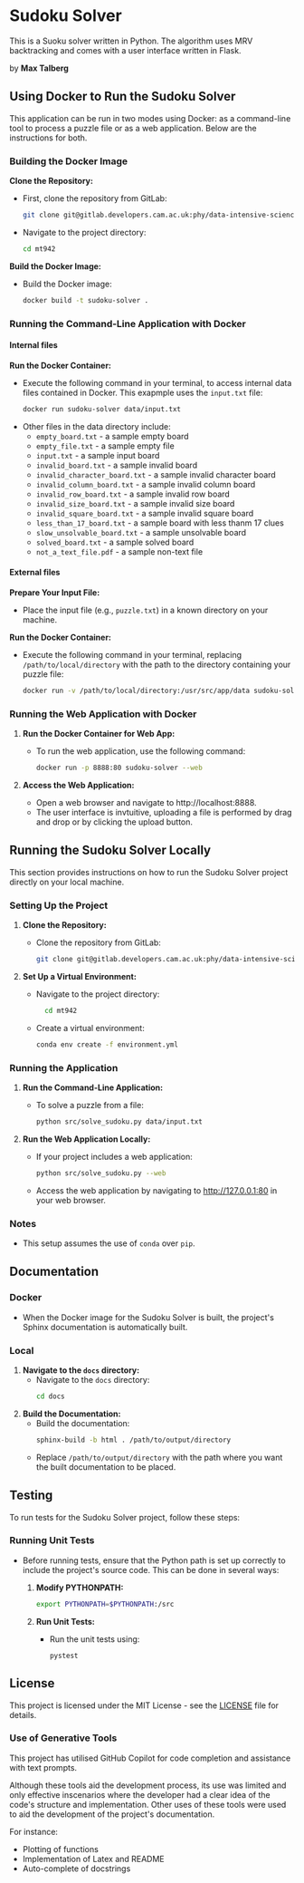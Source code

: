 # Sudoku Solver

This is a Suoku solver written in Python. The algorithm uses MRV backtracking and comes with a user interface written in Flask.

by **Max Talberg**

## Using Docker to Run the Sudoku Solver

This application can be run in two modes using Docker: as a command-line tool to process a puzzle file or as a web application. Below are the instructions for both.

### Building the Docker Image

**Clone the Repository:**
   - First, clone the repository from GitLab:
     ```bash
     git clone git@gitlab.developers.cam.ac.uk:phy/data-intensive-science-mphil/c1_assessment/mt942.git
     ```
   - Navigate to the project directory:
     ```bash
     cd mt942
     ```

**Build the Docker Image:**
   - Build the Docker image:
     ```bash
     docker build -t sudoku-solver .
     ```
### Running the Command-Line Application with Docker

#### Internal files
**Run the Docker Container:**
   - Execute the following command in your terminal, to access internal data files contained in Docker. This exapmple uses the `input.txt` file:
     ```bash
     docker run sudoku-solver data/input.txt
     ```
   - Other files in the data directory include:
        - `empty_board.txt` - a sample empty board
        - `empty_file.txt` - a sample empty file
        - `input.txt` - a sample input board
        - `invalid_board.txt` - a sample invalid board
        - `invalid_character_board.txt` - a sample invalid character board
        - `invalid_column_board.txt` - a sample invalid column board
        - `invalid_row_board.txt` - a sample invalid row board
        - `invalid_size_board.txt` - a sample invalid size board
        - `invalid_square_board.txt` - a sample invalid square board
        - `less_than_17_board.txt` - a sample board with less thanm 17 clues
        - `slow_unsolvable_board.txt` - a sample unsolvable board
        - `solved_board.txt` - a sample solved board
        - `not_a_text_file.pdf` - a sample non-text file

#### External files
**Prepare Your Input File:**
   - Place the input file (e.g., `puzzle.txt`) in a known directory on your machine.

**Run the Docker Container:**
   - Execute the following command in your terminal, replacing `/path/to/local/directory` with the path to the directory containing your puzzle file:
     ```bash
     docker run -v /path/to/local/directory:/usr/src/app/data sudoku-solver data/puzzle.txt
     ```

### Running the Web Application with Docker

1. **Run the Docker Container for Web App:**
   - To run the web application, use the following command:
     ```bash
     docker run -p 8888:80 sudoku-solver --web
     ```

2. **Access the Web Application:**
   - Open a web browser and navigate to http://localhost:8888.
   - The user interface is invtuitive, uploading a file is performed by drag and drop or by clicking the upload button.

## Running the Sudoku Solver Locally

This section provides instructions on how to run the Sudoku Solver project directly on your local machine.

### Setting Up the Project

1. **Clone the Repository:**
   - Clone the repository from GitLab:
     ```bash
     git clone git@gitlab.developers.cam.ac.uk:phy/data-intensive-science-mphil/c1_assessment/mt942.git
     ```

2. **Set Up a Virtual Environment:**
   - Navigate to the project directory:
     ```bash
       cd mt942
       ```
   - Create a virtual environment:
     ```bash
     conda env create -f environment.yml
     ```

### Running the Application

1. **Run the Command-Line Application:**
   - To solve a puzzle from a file:
     ```bash
     python src/solve_sudoku.py data/input.txt
     ```

2. **Run the Web Application Locally:**
   - If your project includes a web application:
     ```bash
     python src/solve_sudoku.py --web
     ```
   - Access the web application by navigating to http://127.0.0.1:80 in your web browser.
### Notes

- This setup assumes the use of `conda` over `pip`.

## Documentation
### Docker
- When the Docker image for the Sudoku Solver is built, the project's Sphinx documentation is automatically built.

### Local
1. **Navigate to the `docs` directory:**
   - Navigate to the `docs` directory:
     ```bash
     cd docs
     ```
2. **Build the Documentation:**
    - Build the documentation:
      ```bash
      sphinx-build -b html . /path/to/output/directory
      ```
    - Replace `/path/to/output/directory` with the path where you want the built documentation to be placed.

## Testing

To run tests for the Sudoku Solver project, follow these steps:

### Running Unit Tests

- Before running tests, ensure that the Python path is set up correctly to include the project's source code. This can be done in several ways:

  1. **Modify PYTHONPATH:**
     ```bash
     export PYTHONPATH=$PYTHONPATH:/src
     ```

  2. **Run Unit Tests:**
     - Run the unit tests using:
       ```
       pystest
       ```


## License

This project is licensed under the MIT License - see the [LICENSE](LICENSE) file for details.

### Use of Generative Tools

This project has utilised GitHub Copilot for code completion and assistance with text prompts.

Although these tools aid the development process, its use was limited and only effective inscenarios where the developer had a clear idea of the code's structure and implementation. Other uses of these tools were used to aid the development of the project's documentation.

For instance:
- Plotting of functions
- Implementation of Latex and README
- Auto-complete of docstrings
